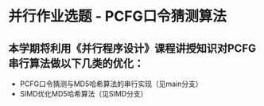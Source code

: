 # 并行作业选题 - PCFG口令猜测算法  
## 本学期将利用《并行程序设计》课程讲授知识对PCFG串行算法做以下几类的优化：  
- PCFG口令猜测与MD5哈希算法的串行实现（见main分支）  
- SIMD优化MD5哈希算法（见SIMD分支）  
